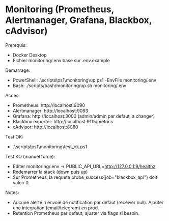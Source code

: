 # Monitoring (Prometheus, Alertmanager, Grafana, Blackbox, cAdvisor)

Prerequis:

* Docker Desktop
* Fichier monitoring/.env base sur .env.example

Demarrage:

* PowerShell:
  .\scripts\ps1\monitoring\up.ps1 -EnvFile monitoring/.env
* Bash:
  ./scripts/bash/monitoring/up.sh monitoring/.env

Acces:

* Prometheus: http://localhost:9090
* Alertmanager: http://localhost:9093
* Grafana: http://localhost:3000 (admin/admin par defaut, a changer)
* Blackbox exporter: http://localhost:9115/metrics
* cAdvisor: http://localhost:8080

Test OK:

* .\scripts\ps1\monitoring\test_ok.ps1

Test KO (manuel force):

* Editer monitoring/.env -> PUBLIC_API_URL=http://127.0.0.1:9/healthz
* Redemarrer la stack (down puis up)
* Sur Prometheus, la requete probe_success{job="blackbox_api"} doit valoir 0.

Notes:

* Aucune alerte n envoie de notification par defaut (receiver null). Ajouter une integration (email/telegram) en prod.
* Retention Prometheus par defaut; ajuster via flags si besoin.
